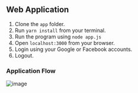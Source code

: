 ## Web Application
1. Clone the `app` folder.
2. Run `yarn install` from your terminal.
3. Run the program using `node app.js`
4. Open `localhost:3000` from your browser.
5. Login using your Google or Facebook accounts.
6. Logout.

### Application Flow
![image](https://user-images.githubusercontent.com/55452614/144220915-c24c9039-3ea6-4b73-b6ac-e50fe8390a33.png)
